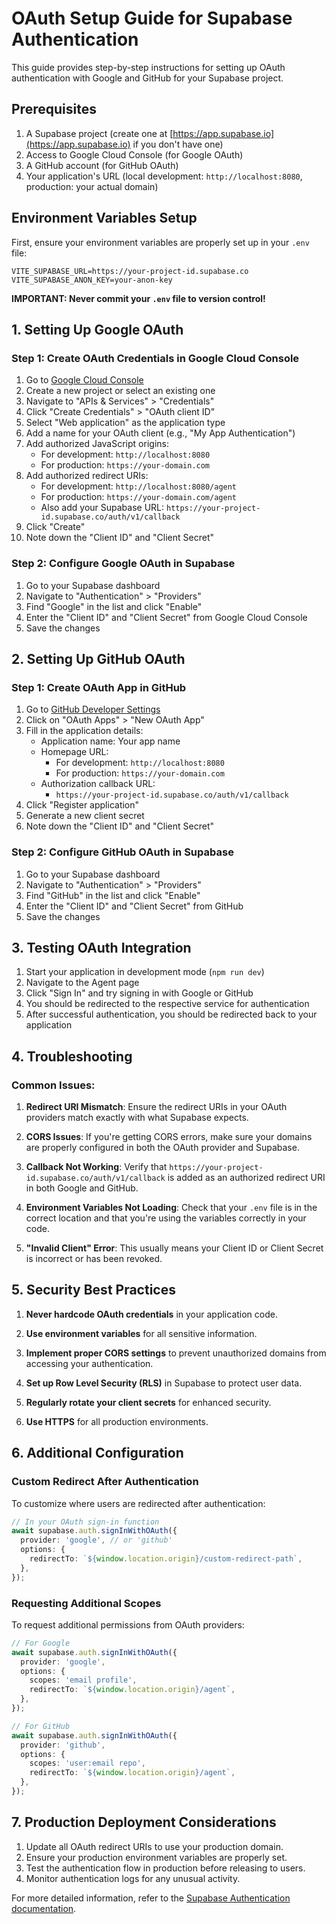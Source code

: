 # OAuth Setup Guide for Supabase Authentication

This guide provides step-by-step instructions for setting up OAuth authentication with Google and GitHub for your Supabase project.

## Prerequisites

1. A Supabase project (create one at [https://app.supabase.io](https://app.supabase.io) if you don't have one)
2. Access to Google Cloud Console (for Google OAuth)
3. A GitHub account (for GitHub OAuth)
4. Your application's URL (local development: `http://localhost:8080`, production: your actual domain)

## Environment Variables Setup

First, ensure your environment variables are properly set up in your `.env` file:

```
VITE_SUPABASE_URL=https://your-project-id.supabase.co
VITE_SUPABASE_ANON_KEY=your-anon-key
```

**IMPORTANT: Never commit your `.env` file to version control!**

## 1. Setting Up Google OAuth

### Step 1: Create OAuth Credentials in Google Cloud Console

1. Go to [Google Cloud Console](https://console.cloud.google.com/)
2. Create a new project or select an existing one
3. Navigate to "APIs & Services" > "Credentials"
4. Click "Create Credentials" > "OAuth client ID"
5. Select "Web application" as the application type
6. Add a name for your OAuth client (e.g., "My App Authentication")
7. Add authorized JavaScript origins:
   - For development: `http://localhost:8080`
   - For production: `https://your-domain.com`
8. Add authorized redirect URIs:
   - For development: `http://localhost:8080/agent`
   - For production: `https://your-domain.com/agent`
   - Also add your Supabase URL: `https://your-project-id.supabase.co/auth/v1/callback`
9. Click "Create"
10. Note down the "Client ID" and "Client Secret"

### Step 2: Configure Google OAuth in Supabase

1. Go to your Supabase dashboard
2. Navigate to "Authentication" > "Providers"
3. Find "Google" in the list and click "Enable"
4. Enter the "Client ID" and "Client Secret" from Google Cloud Console
5. Save the changes

## 2. Setting Up GitHub OAuth

### Step 1: Create OAuth App in GitHub

1. Go to [GitHub Developer Settings](https://github.com/settings/developers)
2. Click on "OAuth Apps" > "New OAuth App"
3. Fill in the application details:
   - Application name: Your app name
   - Homepage URL: 
     - For development: `http://localhost:8080`
     - For production: `https://your-domain.com`
   - Authorization callback URL: 
     - `https://your-project-id.supabase.co/auth/v1/callback`
4. Click "Register application"
5. Generate a new client secret
6. Note down the "Client ID" and "Client Secret"

### Step 2: Configure GitHub OAuth in Supabase

1. Go to your Supabase dashboard
2. Navigate to "Authentication" > "Providers"
3. Find "GitHub" in the list and click "Enable"
4. Enter the "Client ID" and "Client Secret" from GitHub
5. Save the changes

## 3. Testing OAuth Integration

1. Start your application in development mode (`npm run dev`)
2. Navigate to the Agent page
3. Click "Sign In" and try signing in with Google or GitHub
4. You should be redirected to the respective service for authentication
5. After successful authentication, you should be redirected back to your application

## 4. Troubleshooting

### Common Issues:

1. **Redirect URI Mismatch**: Ensure the redirect URIs in your OAuth providers match exactly with what Supabase expects.

2. **CORS Issues**: If you're getting CORS errors, make sure your domains are properly configured in both the OAuth provider and Supabase.

3. **Callback Not Working**: Verify that `https://your-project-id.supabase.co/auth/v1/callback` is added as an authorized redirect URI in both Google and GitHub.

4. **Environment Variables Not Loading**: Check that your `.env` file is in the correct location and that you're using the variables correctly in your code.

5. **"Invalid Client" Error**: This usually means your Client ID or Client Secret is incorrect or has been revoked.

## 5. Security Best Practices

1. **Never hardcode OAuth credentials** in your application code.

2. **Use environment variables** for all sensitive information.

3. **Implement proper CORS settings** to prevent unauthorized domains from accessing your authentication.

4. **Set up Row Level Security (RLS)** in Supabase to protect user data.

5. **Regularly rotate your client secrets** for enhanced security.

6. **Use HTTPS** for all production environments.

## 6. Additional Configuration

### Custom Redirect After Authentication

To customize where users are redirected after authentication:

```typescript
// In your OAuth sign-in function
await supabase.auth.signInWithOAuth({
  provider: 'google', // or 'github'
  options: {
    redirectTo: `${window.location.origin}/custom-redirect-path`,
  },
});
```

### Requesting Additional Scopes

To request additional permissions from OAuth providers:

```typescript
// For Google
await supabase.auth.signInWithOAuth({
  provider: 'google',
  options: {
    scopes: 'email profile',
    redirectTo: `${window.location.origin}/agent`,
  },
});

// For GitHub
await supabase.auth.signInWithOAuth({
  provider: 'github',
  options: {
    scopes: 'user:email repo',
    redirectTo: `${window.location.origin}/agent`,
  },
});
```

## 7. Production Deployment Considerations

1. Update all OAuth redirect URIs to use your production domain.
2. Ensure your production environment variables are properly set.
3. Test the authentication flow in production before releasing to users.
4. Monitor authentication logs for any unusual activity.

For more detailed information, refer to the [Supabase Authentication documentation](https://supabase.com/docs/guides/auth).
